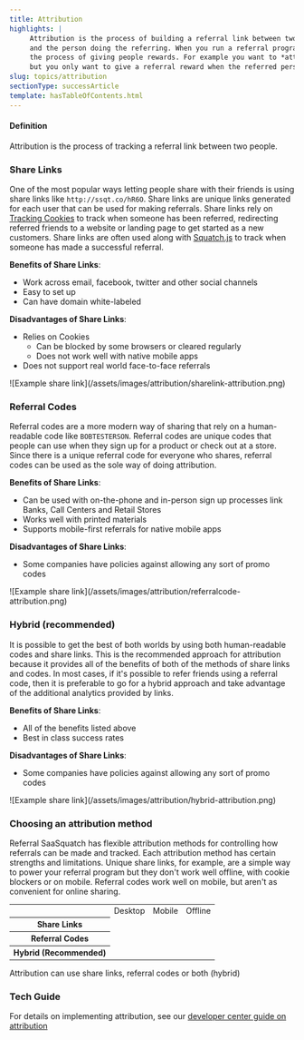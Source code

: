 ```yaml
---
title: Attribution
highlights: |
     Attribution is the process of building a referral link between two people; the person that was referred 
     and the person doing the referring. When you run a referral program you often want to separate the linking of referrals from
     the process of giving people rewards. For example you want to *attribute* a referral as soon as some one signs in to your website,
     but you only want to give a referral reward when the referred person [converts](/topics/conversion) and pays their first bill.
slug: topics/attribution
sectionType: successArticle
template: hasTableOfContents.html
---
```



<div class="bs-callout bs-callout-default">
  <h4>Definition</h4>
  Attribution is the process of tracking a referral link between two people.
</div>


### Share Links

One of the most popular ways letting people share with their friends is using share links like `http://ssqt.co/hR6O`. Share links are unique links generated for each user that can be used for making referrals.
Share links rely on [Tracking Cookies](/topics/tracking-cookies) to track when someone has been referred, redirecting referred friends to a website or landing page to get started as a new customers. Share links are
often used along with [Squatch.js](/squatchjs) to track when someone has made a successful referral.

**Benefits of Share Links**:

 - Work across email, facebook, twitter and other social channels
 - Easy to set up
 - Can have domain white-labeled

**Disadvantages of Share Links**:
 
 - Relies on Cookies
   - Can be blocked by some browsers or cleared regularly
   - Does not work well with native mobile apps
 - Does not support real world face-to-face referrals

<div class="text-center">![Example share link](/assets/images/attribution/sharelink-attribution.png)</div>


### Referral Codes

Referral codes are a more modern way of sharing that rely on a human-readable code like `BOBTESTERSON`. Referral codes are unique codes that people can use when they sign up for a product
or check out at a store. Since there is a unique referral code for everyone who shares, referral codes can be used as the sole way of doing attribution. 

<b>Benefits of Share Links</b>:

 - Can be used with on-the-phone and in-person sign up processes link Banks, Call Centers and Retail Stores
 - Works well with printed materials
 - Supports mobile-first referrals for native mobile apps

<b>Disadvantages of Share Links</b>:
 
 - Some companies have policies against allowing any sort of promo codes

<div class="text-center">![Example share link](/assets/images/attribution/referralcode-attribution.png)</div>


### Hybrid (recommended)

It is possible to get the best of both worlds by using both human-readable codes and share links. This is the recommended approach for attribution because it provides all of the benefits
of both of the methods of share links and codes. In most cases, if it's possible to refer friends using a referral code, then it is preferable to go for a hybrid approach and take
advantage of the additional analytics provided by links.

<b>Benefits of Share Links</b>:

 - All of the benefits listed above
 - Best in class success rates

<b>Disadvantages of Share Links</b>:
 
 - Some companies have policies against allowing any sort of promo codes

<div class="text-center">![Example share link](/assets/images/attribution/hybrid-attribution.png)</div>


### Choosing an attribution method

Referral SaaSquatch has flexible attribution methods for controlling how referrals can be made and tracked. Each attribution method has certain strengths and limitations. Unique share links, for example, are a simple way to power your referral program but they don't work well offline, with cookie blockers or on mobile. Referral codes work well on mobile, but aren't as 
convenient for online sharing.

<table class="table">
<tr>
    <td></td>
    <td>Desktop</td>
    <td>Mobile</td>
    <td>Offline</td>
<tr>
<tr>
    <th>Share Links</th>
    <td><i class="fa fa-check-circle fa-3x"></i></td>
    <td><i class="fa fa-check-circle fa-3x" style="color: #CCC"></i></td>
    <td></td>
</tr>
<tr>
    <th>Referral Codes</th>
    <td><i class="fa fa-check-circle fa-3x" style="color: #CCC"></i></td>
    <td><i class="fa fa-check-circle fa-3x"></i></td>
    <td><i class="fa fa-check-circle fa-3x"></i></td>
</tr>
<tr>
    <th>Hybrid (Recommended)</th>
    <td><i class="fa fa-check-circle fa-3x"></i></td>
    <td><i class="fa fa-check-circle fa-3x"></i></td>
    <td><i class="fa fa-check-circle fa-3x"></i></td>
</tr>
</table>



<div class="bs-callout bs-callout-default">
  Attribution can use share links, referral codes or both (hybrid)
</div>


### Tech Guide

For details on implementing attribution, see our [developer center guide on attribution](/developer/attribution)